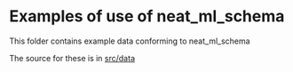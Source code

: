 # Examples of use of neat_ml_schema

This folder contains example data conforming to neat_ml_schema

The source for these is in [src/data](../src/data/examples)